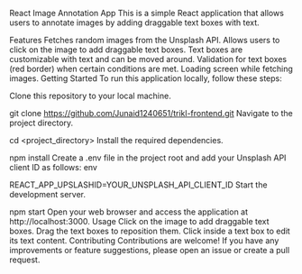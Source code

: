 

React Image Annotation App
This is a simple React application that allows users to annotate images by adding draggable text boxes with text.

Features
Fetches random images from the Unsplash API.
Allows users to click on the image to add draggable text boxes.
Text boxes are customizable with text and can be moved around.
Validation for text boxes (red border) when certain conditions are met.
Loading screen while fetching images.
Getting Started
To run this application locally, follow these steps:

Clone this repository to your local machine.


git clone https://github.com/Junaid1240651/trikl-frontend.git
Navigate to the project directory.


cd <project_directory>
Install the required dependencies.


npm install
Create a .env file in the project root and add your Unsplash API client ID as follows:
env

REACT_APP_UPSLASHID=YOUR_UNSPLASH_API_CLIENT_ID
Start the development server.

npm start
Open your web browser and access the application at http://localhost:3000.
Usage
Click on the image to add draggable text boxes.
Drag the text boxes to reposition them.
Click inside a text box to edit its text content.
Contributing
Contributions are welcome! If you have any improvements or feature suggestions, please open an issue or create a pull request.









